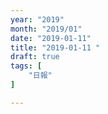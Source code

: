 ```yaml
---
year: "2019"
month: "2019/01"
date: "2019-01-11"
title: "2019-01-11 "
draft: true
tags: [
    "日報"
]

---
```


